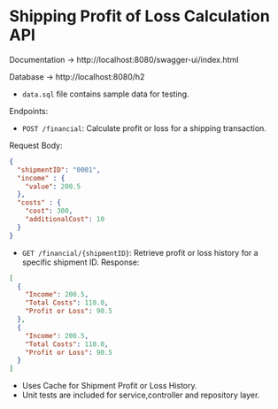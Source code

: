 # Shipping Profit of Loss Calculation API

Documentation -> http://localhost:8080/swagger-ui/index.html

Database -> http://localhost:8080/h2

 - `data.sql` file contains sample data for testing.

Endpoints:
- `POST /financial`: Calculate profit or loss for a shipping transaction.

Request Body:
```json
{
  "shipmentID": "0001",
  "income" : {
    "value": 200.5
  },
  "costs" : {
    "cost": 300,
    "additionalCost": 10
  }
}
```
- `GET /financial/{shipmentID}`: Retrieve profit or loss history for a specific shipment ID.
Response:
```json
[
  {
    "Income": 200.5,
    "Total Costs": 110.0,
    "Profit or Loss": 90.5
  },
  {
    "Income": 200.5,
    "Total Costs": 110.0,
    "Profit or Loss": 90.5
  }
]
```
 - Uses Cache for Shipment Profit or Loss History.
 - Unit tests are included for service,controller and repository layer.